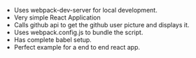 - Uses webpack-dev-server for local development.
- Very simple React Application
- Calls github api to get the github user picture and displays it.
- Uses webpack.config.js to bundle the script.
- Has complete babel setup.
- Perfect example for a end to end react app.

